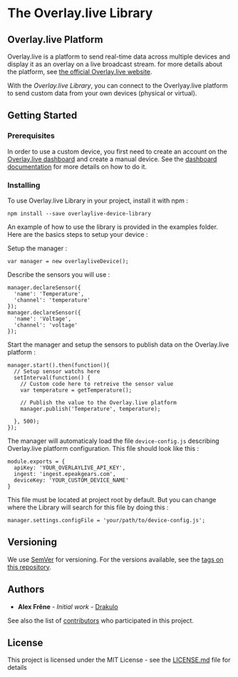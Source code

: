 # The Overlay.live Library

## Overlay.live Platform

Overlay.live is a platform to send real-time data across multiple devices and display it as an overlay on a live broadcast stream. for more details about the platform, see [the official Overlay.live website](https://overlay.live).

With the *Overlay.live Library*, you can connect to the Overlyay.live platform to send custom data from your own devices (physical or virtual).

## Getting Started

### Prerequisites

In order to use a custom device, you first need to create an account on the [Overlay.live dashboard](https://my.overlay.live/) and create a manual device. See the [dashboard documentation](https://overlay.live/documentation/device-management/add-manual-device/) for more details on how to do it.


### Installing

To use Overlay.live Library in your project, install it with npm :

```
npm install --save overlaylive-device-library
```

An example of how to use the library is provided in the examples folder. Here are the basics steps to setup your device :

Setup the manager :

```
var manager = new overlayliveDevice();
```

Describe the sensors you will use :

```
manager.declareSensor({
  'name': 'Temperature',
  'channel': 'temperature'
});
manager.declareSensor({
  'name': 'Voltage',
  'channel': 'voltage'
});
```

Start the manager and setup the sensors to publish data on the Overlay.live platform :
```
manager.start().then(function(){
  // Setup sensor watchs here
  setInterval(function() {
    // Custom code here to retreive the sensor value
    var temperature = getTemperature();

    // Publish the value to the Overlay.live platform
    manager.publish('Temperature', temperature);

  }, 500);
});
```

The manager will automaticaly load the file ```device-config.js``` describing Overlay.live platform configuration. This file should look like this :

```
module.exports = {
  apiKey: 'YOUR_OVERLAYLIVE_API_KEY',
  ingest: 'ingest.epeakgears.com',
  deviceKey: 'YOUR_CUSTOM_DEVICE_NAME'
}
```

This file must be located at project root by default. But you can change where the Library will search for this file by doing this : 

```
manager.settings.configFile = 'your/path/to/device-config.js';
```

## Versioning

We use [SemVer](http://semver.org/) for versioning. For the versions available, see the [tags on this repository](https://github.com/OverlayLive/device-library/tags). 

## Authors

* **Alex Frêne** - *Initial work* - [Drakulo](https://github.com/Drakulo)

See also the list of [contributors](https://github.com/OverlayLive/device-library/contributors) who participated in this project.

## License

This project is licensed under the MIT License - see the [LICENSE.md](LICENSE.md) file for details